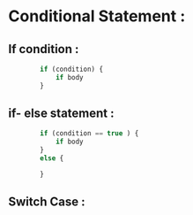# Conditional Statement :

## If condition :
```js
        if (condition) {
            if body
        }
```

## if- else statement :
```js
        if (condition == true ) {
            if body
        }
        else {

        }
```
## Switch Case :